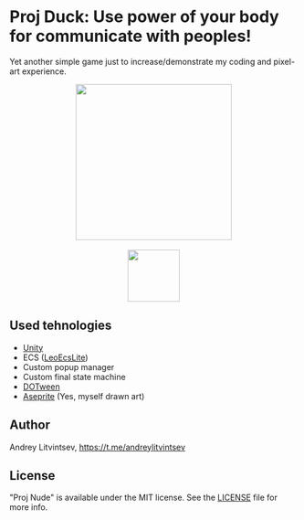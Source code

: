 # Proj Duck: Use power of your body for communicate with peoples!

Yet another simple game just to increase/demonstrate my coding and pixel-art experience.

<div align=center>
    <img src="./ReadmeResources/demo.gif" height=273/>
    <br/>
    <br/>
    <a href="https://andreylitvintsev.itch.io/projduck"><img src="./ReadmeResources/play_button.png" height=91/></a>
</div>

## Used tehnologies

- [Unity](https://unity.com/)
- ECS ([LeoEcsLite](https://github.com/Leopotam/ecslite))
- Custom popup manager
- Custom final state machine
- [DOTween](http://dotween.demigiant.com/getstarted.php)
- [Aseprite](https://www.aseprite.org/) (Yes, myself drawn art)

## Author

Andrey Litvintsev, https://t.me/andreylitvintsev

## License

"Proj Nude" is available under the MIT license. See the [LICENSE](https://github.com/andreylitvintsev/proj-nude-game/blob/main/LICENSE) file for more info.
